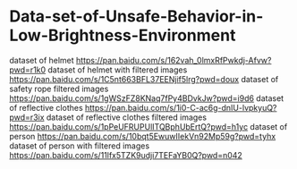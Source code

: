# Data-set-of-Unsafe-Behavior-in-Low-Brightness-Environment
dataset of helmet https://pan.baidu.com/s/162vah_0lmxRfPwkdj-Afvw?pwd=r1k0
dataset of helmet with filtered images https://pan.baidu.com/s/1C5nt663BFL37EENjif5lrg?pwd=doux 
dataset of safety rope filtered images https://pan.baidu.com/s/1gWSzFZ8KNaq7fPy4BDvkJw?pwd=i9d6
dataset of reflective clothes https://pan.baidu.com/s/1i0-C-ac6g-dnIU-lvpkyuQ?pwd=r3ix
dataset of reflective clothes filtered images https://pan.baidu.com/s/1pPeUFRUPUlITQBphUbErtQ?pwd=h1yc
dataset of person https://pan.baidu.com/s/10bqt5EwuwIIekVn92Mp59g?pwd=tyhx
dataset of person with filtered images https://pan.baidu.com/s/11lfx5TZK9udji7TEFaYB0Q?pwd=n042
